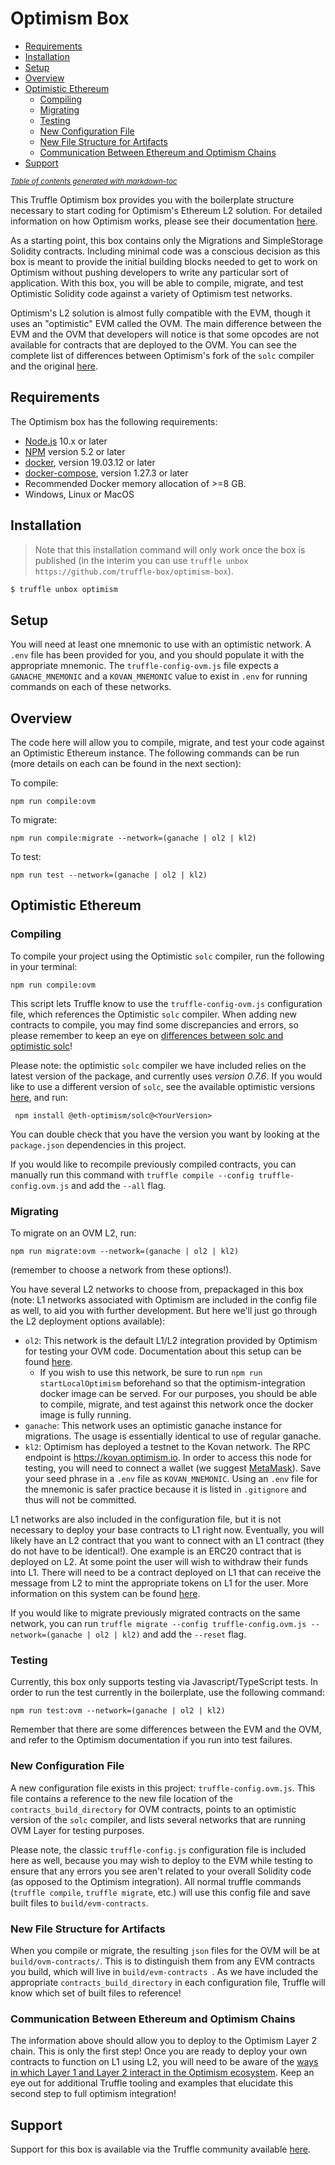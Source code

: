 # Optimism Box

- [Requirements](#requirements)
- [Installation](#installation)
- [Setup](#setup)
- [Overview](#overview)
- [Optimistic Ethereum](#optimistic-ethereum)
  * [Compiling](#compiling)
  * [Migrating](#migrating)
  * [Testing](#testing)
  * [New Configuration File](#new-configuration-file)
  * [New File Structure for Artifacts](#new-file-structure-for-artifacts)
  * [Communication Between Ethereum and Optimism Chains](#communication-between-ethereum-and-optimism-chains)
- [Support](#support)

<small><i><a href='http://ecotrust-canada.github.io/markdown-toc/'>Table of contents generated with markdown-toc</a></i></small>


This Truffle Optimism box provides you with the boilerplate structure necessary to start coding for Optimism's Ethereum L2 solution. For detailed information on how Optimism works, please see their documentation [here](http://community.optimism.io/docs/developers/integration.html#).

As a starting point, this box contains only the Migrations and SimpleStorage Solidity contracts. Including minimal code was a conscious decision as this box is meant to provide the initial building blocks needed to get to work on Optimism without pushing developers to write any particular sort of application. With this box, you will be able to compile, migrate, and test Optimistic Solidity code against a variety of Optimism test networks.

Optimism's L2 solution is almost fully compatible with the EVM, though it uses an "optimistic" EVM called the OVM. The main difference between the EVM and the OVM that developers will notice is that some opcodes are not available for contracts that are deployed to the OVM. You can see the complete list of differences between Optimism's fork of the `solc` compiler and the original [here](https://github.com/ethereum-optimism/solidity/compare/27d51765c0623c9f6aef7c00214e9fe705c331b1...develop-0.6).

## Requirements

The Optimism box has the following requirements:

- [Node.js](https://nodejs.org/) 10.x or later
- [NPM](https://docs.npmjs.com/cli/) version 5.2 or later
- [docker](https://docs.docker.com/get-docker/), version 19.03.12 or later
- [docker-compose](https://docs.docker.com/compose/install/), version 1.27.3 or later
- Recommended Docker memory allocation of >=8 GB.
- Windows, Linux or MacOS

## Installation

> Note that this installation command will only work once the box is published (in the interim you can use `truffle unbox https://github.com/truffle-box/optimism-box`).

```bash
$ truffle unbox optimism
```

## Setup

You will need at least one mnemonic to use with an optimistic network. A `.env` file has been provided for you, and you should populate it with the appropriate mnemonic. The `truffle-config-ovm.js` file expects a `GANACHE_MNEMONIC` and a `KOVAN_MNEMONIC` value to exist in `.env` for running commands on each of these networks.


## Overview

The code here will allow you to compile, migrate, and test your code against an Optimistic Ethereum instance. The following commands can be run (more details on each can be found in the next section):

 To compile:
 ```
 npm run compile:ovm
 ```

 To migrate:
 ```
 npm run compile:migrate --network=(ganache | ol2 | kl2)
 ```

 To test:
 ```
 npm run test --network=(ganache | ol2 | kl2)
 ```


## Optimistic Ethereum


### Compiling

To compile your project using the Optimistic `solc` compiler, run the following in your terminal:

```
npm run compile:ovm
```

This script lets Truffle know to use the `truffle-config-ovm.js` configuration file, which references the Optimistic `solc` compiler. When adding new contracts to compile, you may find some discrepancies and errors, so please remember to keep an eye on [differences between solc and optimistic solc](https://github.com/ethereum-optimism/solidity/compare/27d51765c0623c9f6aef7c00214e9fe705c331b1...develop-0.6)!

Please note: the optimistic `solc` compiler we have included relies on the latest version of the package, and currently uses *version 0.7.6*. If you would like to use a different version of `solc`, see the available optimistic versions [here](https://www.npmjs.com/package/@eth-optimism/solc), and run:

```
 npm install @eth-optimism/solc@<YourVersion>
 ```

You can double check that you have the version you want by looking at the `package.json` dependencies in this project.

If you would like to recompile previously compiled contracts, you can manually run this command with `truffle compile --config truffle-config.ovm.js` and add the `--all` flag.

### Migrating

To migrate on an OVM L2, run: 

```
npm run migrate:ovm --network=(ganache | ol2 | kl2)
```

(remember to choose a network from these options!).

You have several L2 networks to choose from, prepackaged in this box (note: L1 networks associated with Optimism are included in the config file as well, to aid you with further development. But here we'll just go through the L2 deployment options available):

- `ol2`: This network is the default L1/L2 integration provided by Optimism for testing your OVM code. Documentation about this setup can be found [here](https://github.com/ethereum-optimism/optimism-integration).
  * If you wish to use this network, be sure to run `npm run startLocalOptimism` beforehand so that the optimism-integration docker image can be served. For our purposes, you should be able to compile, migrate, and test against this network once the docker image is fully running.
- `ganache`: This network uses an optimistic ganache instance for migrations. The usage is essentially identical to use of regular ganache.
- `kl2`: Optimism has deployed a testnet to the Kovan network. The RPC endpoint is https://kovan.optimism.io. In order to access this node for testing, you will need to connect a wallet (we suggest [MetaMask](https://metamask.io/)). Save your seed phrase in a `.env` file as `KOVAN_MNEMONIC`. Using an `.env` file for the mnemonic is safer practice because it is listed in `.gitignore` and thus will not be committed.

L1 networks are also included in the configuration file, but it is not necessary to deploy your base contracts to L1 right now. Eventually, you will likely have an L2 contract that you want to connect with an L1 contract (they do not have to be identical!). One example is an ERC20 contract that is deployed on L2. At some point the user will wish to withdraw their funds into L1. There will need to be a contract deployed on L1 that can receive the message from L2 to mint the appropriate tokens on L1 for the user. More information on this system can be found [here](http://community.optimism.io/docs/developers/integration.html#bridging-l1-and-l2).

If you would like to migrate previously migrated contracts on the same network, you can run `truffle migrate --config truffle-config.ovm.js --network=(ganache | ol2 | kl2)` and add the `--reset` flag.

### Testing

Currently, this box only supports testing via Javascript/TypeScript tests. In order to run the test currently in the boilerplate, use the following command: 
```
npm run test:ovm --network=(ganache | ol2 | kl2)
```
Remember that there are some differences between the EVM and the OVM, and refer to the Optimism documentation if you run into test failures.

### New Configuration File

A new configuration file exists in this project: `truffle-config.ovm.js`. This file contains a reference to the new file location of the `contracts_build_directory` for OVM contracts, points to an optimistic version of the `solc` compiler, and lists several networks that are running OVM Layer for testing purposes.

Please note, the classic `truffle-config.js` configuration file is included here as well, because you may wish to deploy to the EVM while testing to ensure that any errors you see aren't related to your overall Solidity code (as opposed to the Optimism integration). All normal truffle commands (`truffle compile`, `truffle migrate`, etc.) will use this config file and save built files to `build/evm-contracts`.

### New File Structure for Artifacts

When you compile or migrate, the resulting `json` files for the OVM will be at `build/ovm-contracts/`. This is to distinguish them from any EVM contracts you build, which will live in `build/evm-contracts `. As we have included the appropriate `contracts_build_directory` in each configuration file, Truffle will know which set of built files to reference!

### Communication Between Ethereum and Optimism Chains

The information above should allow you to deploy to the Optimism Layer 2 chain. This is only the first step! Once you are ready to deploy your own contracts to function on L1 using L2, you will need to be aware of the [ways in which Layer 1 and Layer 2 interact in the Optimism ecosystem](http://community.optimism.io/docs/developers/integration.html#bridging-l1-and-l2). Keep an eye out for additional Truffle tooling and examples that elucidate this second step to full optimism integration!

## Support

Support for this box is available via the Truffle community available [here](https://www.trufflesuite.com/community).
